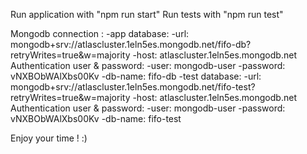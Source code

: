 Run application with "npm run start"
Run tests with "npm run test"

Mongodb connection :
  -app database: 
    -url: mongodb+srv://atlascluster.1eln5es.mongodb.net/fifo-db?retryWrites=true&w=majority
    -host: atlascluster.1eln5es.mongodb.net
    Authentication user & password: 
      -user: mongodb-user
      -password: vNXBObWAlXbs00Kv
      -db-name: fifo-db
  -test database: 
    -url: mongodb+srv://atlascluster.1eln5es.mongodb.net/fifo-test?retryWrites=true&w=majority
    -host: atlascluster.1eln5es.mongodb.net
    Authentication user & password: 
      -user: mongodb-user
      -password: vNXBObWAlXbs00Kv
      -db-name: fifo-test

Enjoy your time ! :)
